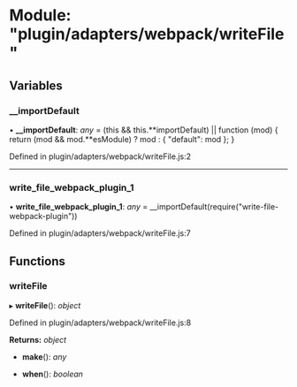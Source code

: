 # Module: "plugin/adapters/webpack/writeFile"

## Variables

### \_\_importDefault

• **\_\_importDefault**: _any_ = (this && this.**importDefault) || function (mod) {
return (mod && mod.**esModule) ? mod : { "default": mod };
}

Defined in plugin/adapters/webpack/writeFile.js:2

---

### write_file_webpack_plugin_1

• **write_file_webpack_plugin_1**: _any_ = \_\_importDefault(require("write-file-webpack-plugin"))

Defined in plugin/adapters/webpack/writeFile.js:7

## Functions

### writeFile

▸ **writeFile**(): _object_

Defined in plugin/adapters/webpack/writeFile.js:8

**Returns:** _object_

- **make**(): _any_

- **when**(): _boolean_
